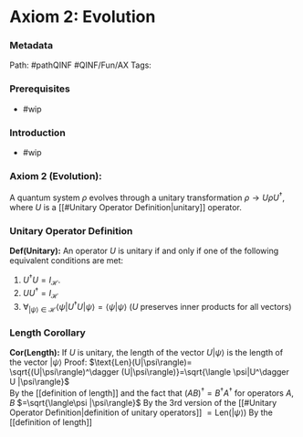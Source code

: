 # Axiom 2: Evolution
### Metadata
Path: #pathQINF #QINF/Fun/AX
Tags:

### Prerequisites 
- #wip
### Introduction
- #wip
### Axiom 2 (Evolution):
A quantum system $\rho$ evolves through a unitary transformation $\rho \to U\rho U^\dagger$, where $U$ is a [[#Unitary Operator Definition|unitary]] operator.


### Unitary Operator Definition
**Def(Unitary):** An operator $U$ is unitary if and only if one of the following equivalent conditions are met:
1) $U^\dagger U = I_\mathcal H$.
2) $UU^\dagger = I_\mathcal H$
3) $\forall_{|\psi\rangle \in \mathcal H} \langle \psi|U^\dagger U |\psi\rangle = \langle \psi |\psi\rangle$ ($U$ preserves inner products for all vectors)


### Length Corollary
**Cor(Length):** If $U$ is unitary, the length of the vector $U|\psi\rangle$ is the length of the vector $|\psi\rangle$
	Proof:
		$\text{Len}(U|\psi\rangle)= \sqrt{(U|\psi\rangle)^\dagger (U|\psi\rangle)}=\sqrt{\langle \psi|U^\dagger U |\psi\rangle}$  
			By the [[definition of length]] and the fact that $(AB)^\dagger = B^\dagger A^\dagger$ for operators $A,B$
		$=\sqrt{\langle\psi |\psi\rangle}$
			By the 3rd version of the [[#Unitary Operator Definition|definition of unitary operators]] 
		$=\text{Len}(|\psi\rangle)$
			By the [[definition of length]]

